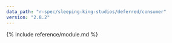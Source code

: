 ```yaml
---
data_path: "r-spec/sleeping-king-studios/deferred/consumer"
version: "2.8.2"
---
```


{% include reference/module.md %}
